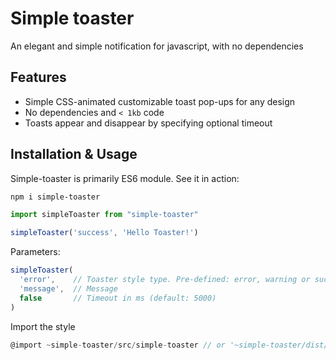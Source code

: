 # Simple toaster

An elegant and simple notification for javascript, with no dependencies


Features
--------

+ Simple CSS-animated customizable toast pop-ups for any design
+ No dependencies and `< 1kb` code
+ Toasts appear and disappear by specifying optional timeout


Installation & Usage
--------------------

Simple-toaster is primarily ES6 module. See it in action:

```bash
npm i simple-toaster
```

```javascript
import simpleToaster from "simple-toaster"

simpleToaster('success', 'Hello Toaster!')
```

Parameters:
```javascript
simpleToaster(
  'error',    // Toaster style type. Pre-defined: error, warning or success
  'message',  // Message
  false       // Timeout in ms (default: 5000)
)

```

Import the style

```javascript
@import ~simple-toaster/src/simple-toaster // or '~simple-toaster/dist/simple-toaster.min.css'
```
